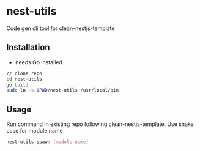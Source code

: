 # nest-utils

Code gen cli tool for clean-nestjs-template

## Installation

* needs Go installed 

``` sh
// clone repo
cd nest-utils
go build
sudo ln -s $PWD/nest-utils /usr/local/bin
```

## Usage

Run command in existing repo following clean-nestjs-template. Use snake case for module name

``` sh
nest-utils spawn [module-name]
```
